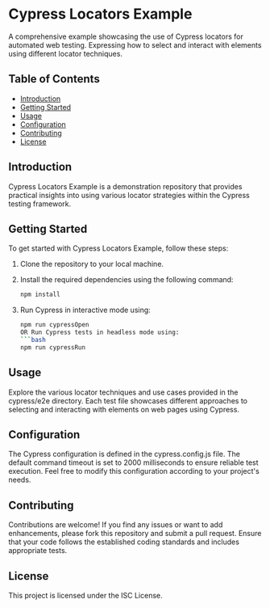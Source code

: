 # Cypress Locators Example

A comprehensive example showcasing the use of Cypress locators for automated web testing. Expressing how to select and interact with elements using different locator techniques.

## Table of Contents

- [Introduction](#introduction)
- [Getting Started](#getting-started)
- [Usage](#usage)
- [Configuration](#configuration)
- [Contributing](#contributing)
- [License](#license)

## Introduction

Cypress Locators Example is a demonstration repository that provides practical insights into using various locator strategies within the Cypress testing framework. 

## Getting Started

To get started with Cypress Locators Example, follow these steps:

1. Clone the repository to your local machine.
2. Install the required dependencies using the following command:

   ```bash
   npm install
3. Run Cypress in interactive mode using:
   ```bash
   npm run cypressOpen
   OR Run Cypress tests in headless mode using:   
   ```bash
   npm run cypressRun

## Usage

Explore the various locator techniques and use cases provided in the cypress/e2e directory. Each test file showcases different approaches to selecting and interacting with elements on web pages using Cypress.

## Configuration

The Cypress configuration is defined in the cypress.config.js file. The default command timeout is set to 2000 milliseconds to ensure reliable test execution. Feel free to modify this configuration according to your project's needs.

## Contributing
Contributions are welcome! If you find any issues or want to add enhancements, please fork this repository and submit a pull request. Ensure that your code follows the established coding standards and includes appropriate tests.

## License
This project is licensed under the ISC License.


